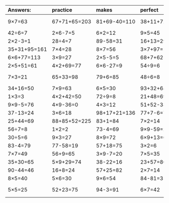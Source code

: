 | Answers: | practice | makes | perfect | ! |
| :--- | :--- | :--- | :--- | :--- |
| 9×7=63 | 67+71+65=203 | 81+69-40=110 | 38+11+72=121 | 26+21-21=26 | 
| 42÷6=7 | 2×6-7=5 | 6×2=12 | 9×5=45 | 42-33=9 | 
| 2×2-3=1 | 28÷4=7 | 89-58=31 | 16+13=29 | 6+52=58 | 
| 35+31+95=161 | 7×4=28 | 8×7=56 | 3×7+97=118 | 4×8=32 | 
| 6×6+77=113 | 3×9=27 | 2×5-5=5 | 68+7+62=137 | 7×6=42 | 
| 2×5+51=61 | 4×2+69=77 | 6×6-27=9 | 54÷9=6 | 68-7=61 | 
| 7×3=21 | 65+33=98 | 79+6=85 | 48÷6=8 | 52+53-91=14 | 
| 34+16=50 | 7×9=63 | 6×5=30 | 93+32+68=193 | 3×3=9 | 
| 1×3=3 | 4×2+42=50 | 72÷9=8 | 21+48=69 | 9×5+18=63 | 
| 9×9-5=76 | 4×9-36=0 | 4×3=12 | 51+52-33=70 | 4×9=36 | 
| 37-13=24 | 3×6=18 | 98+17+21=136 | 77+7-6=78 | 50+41=91 | 
| 25+44=69 | 88+85+52=225 | 83+1=84 | 7×2=14 | 58+41=99 | 
| 56÷7=8 | 1×2=2 | 73-4=69 | 9×9-59=22 | 8×2=16 | 
| 30÷5=6 | 9×3=27 | 8×9=72 | 6×9+13=67 | 8×8=64 | 
| 83-4=79 | 77-58=19 | 57+18=75 | 3×2=6 | 72-53=19 | 
| 7×7=49 | 56+9=65 | 3×9-7=20 | 7×5=35 | 4×3-7=5 | 
| 35+30=65 | 5×9+29=74 | 38-22=16 | 23+57=80 | 81-3=78 | 
| 90-44=46 | 16+8=24 | 57+25=82 | 2×7=14 | 7+13-1=19 | 
| 8×5=40 | 5×6=30 | 9×6=54 | 84-81=3 | 72-24=48 | 
| 5×5=25 | 52+23=75 | 94-3=91 | 6×7=42 | 81+50-55=76 | 
